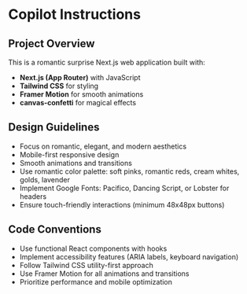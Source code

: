 # Copilot Instructions

<!-- Use this file to provide workspace-specific custom instructions to Copilot. For more details, visit https://code.visualstudio.com/docs/copilot/copilot-customization#_use-a-githubcopilotinstructionsmd-file -->

## Project Overview
This is a romantic surprise Next.js web application built with:
- **Next.js (App Router)** with JavaScript
- **Tailwind CSS** for styling
- **Framer Motion** for smooth animations
- **canvas-confetti** for magical effects

## Design Guidelines
- Focus on romantic, elegant, and modern aesthetics
- Mobile-first responsive design
- Smooth animations and transitions
- Use romantic color palette: soft pinks, romantic reds, cream whites, golds, lavender
- Implement Google Fonts: Pacifico, Dancing Script, or Lobster for headers
- Ensure touch-friendly interactions (minimum 48x48px buttons)

## Code Conventions
- Use functional React components with hooks
- Implement accessibility features (ARIA labels, keyboard navigation)
- Follow Tailwind CSS utility-first approach
- Use Framer Motion for all animations and transitions
- Prioritize performance and mobile optimization
